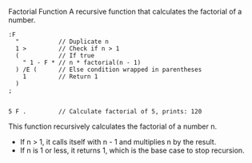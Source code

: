 Factorial Function
A recursive function that calculates the factorial of a number.
```
:F
  "           // Duplicate n
  1 >         // Check if n > 1
  (           // If true
    " 1 - F * // n * factorial(n - 1)
  ) /E (      // Else condition wrapped in parentheses
    1         // Return 1
  )
;

 
5 F .         // Calculate factorial of 5, prints: 120
```

This function recursively calculates the factorial of a number n.
- If n > 1, it calls itself with n - 1 and multiplies n by the result.
- If n is 1 or less, it returns 1, which is the base case to stop recursion.
